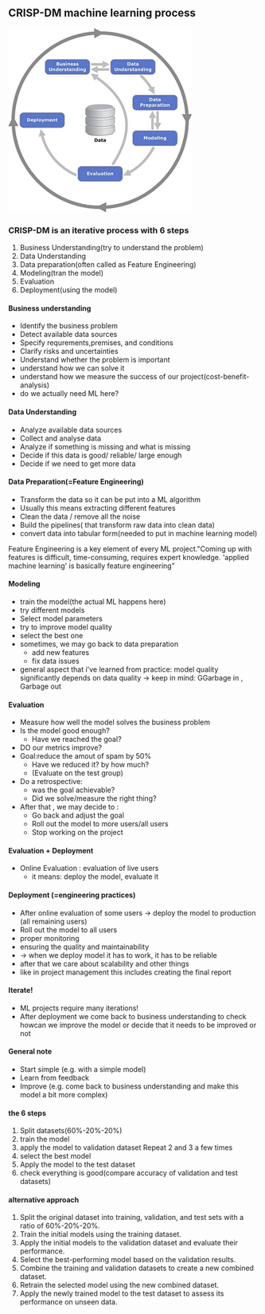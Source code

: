 ## CRISP-DM machine learning process

![CRISP-DM](../../img/crisp-dm.jpg)

### CRISP-DM is an iterative process with 6 steps
1. Business Understanding(try to understand the problem)
2. Data Understanding
3. Data preparation(often called as Feature Engineering)
4. Modeling(tran the model)
5. Evaluation
6. Deployment(using the model)

#### Business understanding
- Identify the business problem
- Detect available data sources
- Specify requrements,premises, and conditions
- Clarify risks and uncertainties
- Understand whether the problem is important
- understand how we can solve it
- understand how we measure the success of our project(cost-benefit-analysis)
- do we actually need ML here?

#### Data Understanding
- Analyze available data sources
- Collect and analyse data
- Analyze if something is missing and what is missing
- Decide if this data is good/ reliable/ large enough
- Decide if we need to get more data

#### Data Preparation(=Feature Engineering)
- Transform the data so it can be put into a ML algorithm
- Usually this means extracting different features
- Clean the data / remove all the noise
- Build the pipelines( that transform raw data into clean data)
- convert data into tabular form(needed to put in machine learning model)

Feature Engineering is a key element of every ML project."Coming up with features is difficult, time-consuming, requires expert knowledge. 'applied machine learning' is basically feature engineering"

#### Modeling
- train the model(the actual ML happens here)
- try different models
- Select model parameters
- try to improve model quality
- select the best one
- sometimes, we may go back to data preparation
    - add new features
    - fix data issues
- general aspect that i've learned from practice: model quality significantly depends on data quality -> keep in mind: GGarbage in , Garbage out

#### Evaluation
- Measure how well the model solves the business problem
- Is the model good enough?
    - Have we reached the goal?
- DO our metrics improve?
- Goal:reduce the amout of spam by 50%
    - Have we reduced it? by how much?
    - (Evaluate on the test group)
- Do a retrospective:
    - was the goal achievable?
    - Did we solve/measure the right thing?
- After that , we may decide to :
    - Go back and adjust the goal
    - Roll out the model to more users/all users
    - Stop working on the project

#### Evaluation + Deployment
- Online Evaluation : evaluation of live users
    - it means: deploy the model, evaluate it

#### Deployment (=engineering practices)
- After online evaluation of some users -> deploy the model to production (all remaining users)
- Roll out the model to all users
- proper monitoring
- ensuring the quality and maintainability
- -> when we deploy model it has to work, it has to be reliable
- after that we care about scalability and other things
- like in project management this includes creating the final report 


#### Iterate!
- ML projects require many iterations!
- After deployment we come back to business understanding to check howcan we improve the model or decide that it needs to be improved or not

#### General note
- Start simple (e.g. with a simple model)
- Learn from feedback
- Improve (e.g. come back to business understanding and make this model a bit more complex)

#### the 6 steps
1. Split datasets(60%-20%-20%)
2. train the model
3. apply the model to validation dataset Repeat 2 and 3 a few times
4. select the best model
5. Apply the model to the test dataset
6. check everything is good(compare accuracy of validation and test datasets)

#### alternative approach
1. Split the original dataset into training, validation, and test sets with a ratio of 60%-20%-20%.
2. Train the initial models using the training dataset.
3. Apply the initial models to the validation dataset and evaluate their performance.
4. Select the best-performing model based on the validation results.
5. Combine the training and validation datasets to create a new combined dataset.
6. Retrain the selected model using the new combined dataset.
7. Apply the newly trained model to the test dataset to assess its performance on unseen data.
